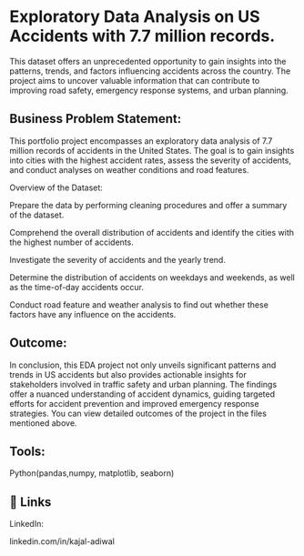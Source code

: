 # Exploratory Data Analysis on US Accidents with 7.7 million records.
This dataset offers an unprecedented opportunity to gain insights into the patterns, trends, and factors influencing accidents across the country. The project aims to uncover valuable information that can contribute to improving road safety, emergency response systems, and urban planning.

## Business Problem Statement: 

This portfolio project encompasses an exploratory data analysis of 7.7 million records of accidents in the United States. The goal is to gain insights into cities with the highest accident rates, assess the severity of accidents, and conduct analyses on weather conditions and road features. 

Overview of the Dataset: 

Prepare the data by performing cleaning procedures and offer a summary of the dataset. 

Comprehend the overall distribution of accidents and identify the cities with the highest number of accidents. 

Investigate the severity of accidents and the yearly trend. 

Determine the distribution of accidents on weekdays and weekends, as well as the time-of-day accidents occur. 

Conduct road feature and weather analysis to find out whether these factors have any influence on the accidents.

## Outcome:

In conclusion, this EDA project not only unveils significant patterns and trends in US accidents but also provides actionable insights for stakeholders involved in traffic safety and urban planning. The findings offer a nuanced understanding of accident dynamics, guiding targeted efforts for accident prevention and improved emergency response strategies. You can view detailed outcomes of the project in the files mentioned above.

 
## Tools:
Python(pandas,numpy, matplotlib, seaborn)

## 🔗 Links

LinkedIn:

linkedin.com/in/kajal-adiwal
